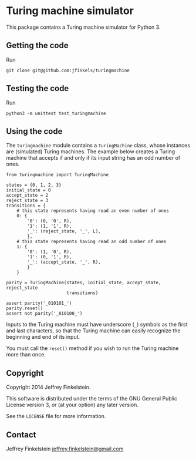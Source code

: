 # Turing machine simulator #

This package contains a Turing machine simulator for Python 3.

## Getting the code ##

Run

    git clone git@github.com:jfinkels/turingmachine

## Testing the code ##

Run

    python3 -m unittest test_turingmachine

## Using the code ##

The `turingmachine` module contains a `TuringMachine` class, whose instances
are (simulated) Turing machines. The example below creates a Turing machine
that accepts if and only if its input string has an odd number of ones.

    from turingmachine import TuringMachine

    states = {0, 1, 2, 3}
    initial_state = 0
    accept_state = 2
    reject_state = 3
    transitions = {
        # this state represents having read an even number of ones
        0: {
            '0': (0, '0', R),
            '1': (1, '1', R),
            '_': (reject_state, '_', L),
            },
        # this state represents having read an odd number of ones
        1: {
            '0': (1, '0', R),
            '1': (0, '1', R),
            '_': (accept_state, '_', R),
            }
        }

    parity = TuringMachine(states, initial_state, accept_state, reject_state
                           transitions)

    assert parity('_010101_')
    parity.reset()
    assert not parity('_010100_')

Inputs to the Turing machine must have underscore (`_`) symbols as the first
and last characters, so that the Turing machine can easily recognize the
beginning and end of its input.

You must call the `reset()` method if you wish to run the Turing machine more
than once.

## Copyright ##

Copyright 2014 Jeffrey Finkelstein.

This software is distributed under the terms of the GNU General Public License
version 3, or (at your option) any later version.

See the `LICENSE` file for more information.

## Contact ##

Jeffrey Finkelstein <jeffrey.finkelstein@gmail.com>
